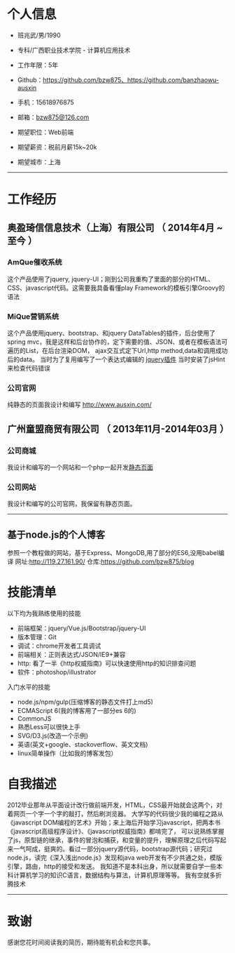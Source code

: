 # 个人信息

 - 班兆武/男/1990 
 - 专科/广西职业技术学院 - 计算机应用技术 
 - 工作年限：5年
 - Github：https://github.com/bzw875、https://github.com/banzhaowu-ausxin
 - 手机：15618976875
 - 邮箱：bzw875@126.com

 - 期望职位：Web前端
 - 期望薪资：税前月薪15k~20k
 - 期望城市：上海

---

# 工作经历

## 奥盈琦信信息技术（上海）有限公司 （ 2014年4月 ~ 至今 ）

### AmQue催收系统 
这个产品使用了jquery, jquery-UI；刚到公司我重构了里面的部分的HTML、CSS、javascript代码。这需要我具备看懂play Framework的模板引擎Groovy的语法


### MiQue营销系统
这个产品使用jquery、bootstrap、和jquery DataTables的插件，后台使用了spring mvc，我是这样和后台协作的，定下需要的值、JSON、或者在模板语法可遍历的List，在后台渲染DOM，
ajax交互式定下Url,http method,data和调用成功后的data。
当时为了复用编写了一个表达式编辑的 [jquery插件](http://enterprise.mique.ausxin.net/mique/resource/javascript/ausxin-plugins.js)
当时安装了jsHint来检查代码错误


### 公司官网
纯静态的页面我设计和编写 http://www.ausxin.com/

 
## 广州童盟商贸有限公司 （ 2013年11月-2014年03月 ）

### 公司商城  
我设计和编写的一个网站和一个php一起开发[静态页面](http://bzw875.github.io/BearWOW-Mall/)


###  公司网站
我设计和编写的公司官网，我保留有静态页面。


---

## 基于node.js的个人博客
参照一个教程做的网站，基于Express、MongoDB,用了部分的ES6,没用babel编译
网址:http://119.27.161.90/
仓库:https://github.com/bzw875/blog


# 技能清单

以下均为我熟练使用的技能

- 前端框架：jquery/Vue.js/Bootstrap/jquery-UI
- 版本管理：Git
- 调试：chrome开发者工具调试
- 前端相关：正则表达式/JSON/IE9+兼容
- http: 看了一半《http权威指南》可以快速使用http的知识排查问题
- 软件：photoshop/illustrator

入门水平的技能
- node.js/npm/gulp(压缩博客的静态文件打上md5)
- ECMAScript 6(我的博客用了一部分es 6的)
- CommonJS
- 熟悉Less可以很快上手
- SVG/D3.js(改造一个示例)
- 英语(英文+google、stackoverflow、英文文档)
- linux简单操作（比如我的博客发包）

# 自我描述
2012毕业那年从平面设计改行做前端开发，HTML，CSS最开始就会这两个，对着网页一个字一个字的敲打，然后刷浏览器。
大学写的代码很少我的编程之路从《javascript DOM编程的艺术》开始；来上海后开始学习javascript，把两本书《javascript高级程序设计》、《javascript权威指南》都啃完了， 可以说熟练掌握了js，原型链的继承，事件的冒泡和捕获，和变量的提升，理解原理之后代码写起来一气呵成，挺爽的。看过一部分jquery源代码，bootstrap源代码；研究过node.js，读完《深入浅出node.js》发现和java web开发有不少共通之处，模版引擎，路由，http的接受和发送。 我知道不是本科出身，所以就需要自学一些本科计算机学习的知识C语言，数据结构与算法，计算机原理等等。 我有空就多折腾技术



---

# 致谢
感谢您花时间阅读我的简历，期待能有机会和您共事。
